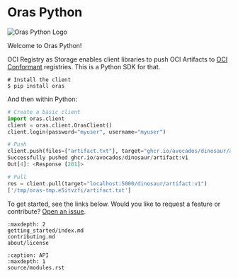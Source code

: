 # Oras Python

![Oras Python Logo](https://raw.githubusercontent.com/oras-project/oras-www/main/docs/assets/images/oras.png)

Welcome to Oras Python!

OCI Registry as Storage enables client libraries to push OCI Artifacts
to [OCI Conformant](https://github.com/opencontainers/oci-conformance)
registries. This is a Python SDK for that.

```console
# Install the client
$ pip install oras
```

And then within Python:

```python
# Create a basic client
import oras.client
client = oras.client.OrasClient()
client.login(password="myuser", username="myuser")

# Push
client.push(files=["artifact.txt"], target="ghcr.io/avocados/dinosaur/artifact:v1")
Successfully pushed ghcr.io/avocados/dinosaur/artifact:v1
Out[4]: <Response [201]>

# Pull
res = client.pull(target="localhost:5000/dinosaur/artifact:v1")
['/tmp/oras-tmp.e5itvzfi/artifact.txt']
```

To get started, see the links below. Would you like to
request a feature or contribute? [Open an issue](https://github.com/oras-project/oras-py/issues).

```{toctree}
:maxdepth: 2
getting_started/index.md
contributing.md
about/license
```

```{toctree}
:caption: API
:maxdepth: 1
source/modules.rst
```
